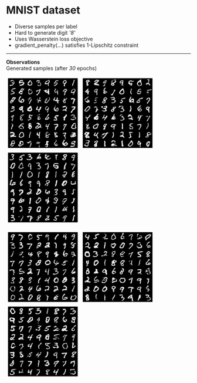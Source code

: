 # MNIST dataset 
* Diverse samples per label
* Hard to generate digit *'8'*
* Uses Wasserstein loss objective
* gradient_penalty(...) satisfies 1-Lipschitz constraint
---

**Observations**   
Generated samples (after *30* epochs)
<p float="left">
<img src="images/sample_1.png" width="200" />
<img src="images/sample_3.png" width="200" />
<img src="images/sample_4.png" width="200" /></p>
<p float="left">
<img src="images/sample_5.png" width="200" />
<img src="images/sample_6.png" width="200" />
<img src="images/sample_7.png" width="200" /></p>
